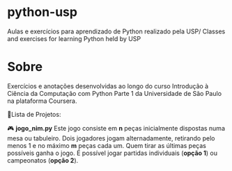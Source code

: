 # python-usp
Aulas e exercícios para aprendizado de Python realizado pela USP/ Classes and exercises for learning Python held by USP

# Sobre
Exercícios e anotações desenvolvidas ao longo do curso Introdução à Ciência da Computação com Python Parte 1 da Universidade de São Paulo na plataforma Coursera.

📌Lista de Projetos:

🎮 **jogo_nim.py**
Este jogo consiste em **n** peças inicialmente dispostas numa mesa ou tabuleiro. Dois jogadores jogam  alternadamente, retirando pelo menos 1 e no máximo **m** peças cada um. Quem tirar as últimas peças possíveis ganha o jogo. É possível jogar partidas individuais (**opção 1**) ou campeonatos (**opção 2**).
